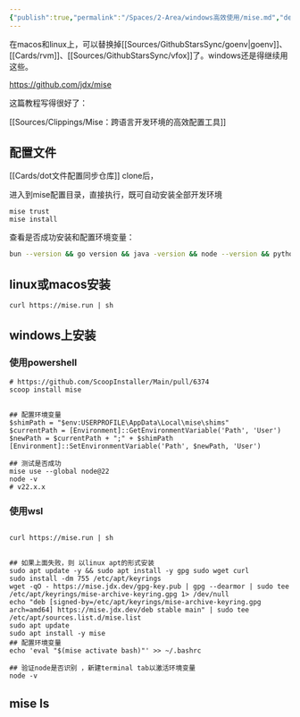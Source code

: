 ```yaml
---
{"publish":true,"permalink":"/Spaces/2-Area/windows高效使用/mise.md","description":"dev tools, env vars, task runner","created":"2025-06-18","modified":"2025-07-04","tags":["linux命令","github开源"],"cssclasses":""}
---
```



在macos和linux上，可以替换掉[[Sources/GithubStarsSync/goenv\|goenv]]、[[Cards/rvm]]、[[Sources/GithubStarsSync/vfox]]了。windows还是得继续用这些。

https://github.com/jdx/mise

这篇教程写得很好了：

[[Sources/Clippings/Mise：跨语言开发环境的高效配置工具]]

## 配置文件

[[Cards/dot文件配置同步仓库]] clone后，

进入到mise配置目录，直接执行，既可自动安装全部开发环境

```
mise trust
mise install
```

查看是否成功安装和配置环境变量：

```bash
bun --version && go version && java -version && node --version && python --version && ruby --version && rustc --version
```

## linux或macos安装

```
curl https://mise.run | sh
```

## windows上安装

### 使用powershell

```
# https://github.com/ScoopInstaller/Main/pull/6374
scoop install mise


## 配置环境变量
$shimPath = "$env:USERPROFILE\AppData\Local\mise\shims"
$currentPath = [Environment]::GetEnvironmentVariable('Path', 'User')
$newPath = $currentPath + ";" + $shimPath
[Environment]::SetEnvironmentVariable('Path', $newPath, 'User')

## 测试是否成功
mise use --global node@22
node -v
# v22.x.x
```

### 使用wsl

```

curl https://mise.run | sh


## 如果上面失败，则 以linux apt的形式安装
sudo apt update -y && sudo apt install -y gpg sudo wget curl
sudo install -dm 755 /etc/apt/keyrings
wget -qO - https://mise.jdx.dev/gpg-key.pub | gpg --dearmor | sudo tee /etc/apt/keyrings/mise-archive-keyring.gpg 1> /dev/null
echo "deb [signed-by=/etc/apt/keyrings/mise-archive-keyring.gpg arch=amd64] https://mise.jdx.dev/deb stable main" | sudo tee /etc/apt/sources.list.d/mise.list
sudo apt update
sudo apt install -y mise
## 配置环境变量
echo 'eval "$(mise activate bash)"' >> ~/.bashrc

## 验证node是否识别 ，新建terminal tab以激活环境变量
node -v
```

## mise ls

```

```

